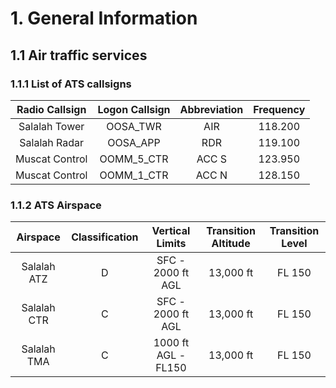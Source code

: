 # 1. General Information
## 1.1 Air traffic services
### 1.1.1 List of ATS callsigns
| Radio Callsign | Logon Callsign | Abbreviation | Frequency |
|:--------------:|:--------------:|:------------:|:---------:|
|  Salalah Tower |    OOSA_TWR    |      AIR     |  118.200  |
|  Salalah Radar |    OOSA_APP    |      RDR     |  119.100  |
| Muscat Control |   OOMM_5_CTR   |     ACC S    |  123.950  |
| Muscat Control |   OOMM_1_CTR   |     ACC N    |  128.150  |

### 1.1.2 ATS Airspace
|   Airspace  | Classification |   Vertical Limits   | Transition Altitude |  Transition Level |
|:-----------:|:--------------:|:-------------------:|:-------------------:|:-----------------:|
| Salalah ATZ |        D       |  SFC - 2000 ft AGL  |      13,000 ft      |       FL 150      |
| Salalah CTR |        C       |  SFC - 2000 ft AGL  |      13,000 ft      |       FL 150      |
| Salalah TMA |        C       | 1000 ft AGL - FL150 |      13,000 ft      |       FL 150      |